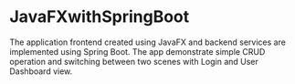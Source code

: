 # JavaFXwithSpringBoot
The application frontend created using JavaFX and backend services are implemented using Spring Boot. The app demonstrate simple CRUD operation and switching between two scenes with Login and User Dashboard view.

